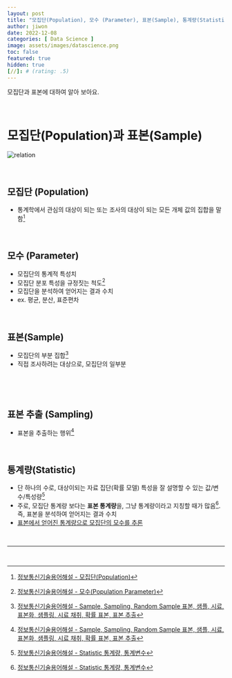 ```yaml
---
layout: post
title: "모집단(Population), 모수 (Parameter), 표본(Sample), 통계량(Statistic) 뜻, 관계 설명"
author: jiwon
date: 2022-12-08
categories: [ Data Science ]
image: assets/images/datascience.png
toc: false
featured: true
hidden: true
[//]: # (rating: .5)
---
```


모집단과 표본에 대하여 알아 보아요.

<br/>

# 모집단(Population)과 표본(Sample)

![relation](https://i.ibb.co/D5Ks1Hp/population.png)

<br/>

## 모집단 (Population)
- 통계학에서 관심의 대상이 되는 또는 조사의 대상이 되는 모든 개체 값의 집합을 말함[^population]

<br/>

## 모수 (Parameter)
- 모집단의 통계적 특성치
- 모집단 분포 특성을 규정짓는 척도[^parameter]
- 모집단을 분석하여 얻어지는 결과 수치
- ex. 평균, 분산, 표준편차

<br/>

## 표본(Sample)
- 모집단의 부분 집합[^sample]
- 직접 조사하려는 대상으로, 모집단의 일부분 

<br/>

<script async src="https://pagead2.googlesyndication.com/pagead/js/adsbygoogle.js"></script>
<ins class="adsbygoogle"
     style="display:block; text-align:center;"
     data-ad-layout="in-article"
     data-ad-format="fluid"
     data-ad-client="ca-pub-8753021586186085"
     data-ad-slot="8878745802">
</ins>
<script>
     (adsbygoogle = window.adsbygoogle || []).push({});
</script>

<br/>

## 표본 추출 (Sampling)
- 표본을 추출하는 행위[^sample]

<br/>

## 통계량(Statistic)
- 단 하나의 수로, 대상이되는 자료 집단(확률 모델) 특성을 잘 설명할 수 있는 값/변수/특성량[^statistic]
- 주로, 모집단 통계량 보다는 **표본 통계량**을, 그냥 통계량이라고 지칭할 때가 많음[^statistic]. 즉, 표본을 분석하여 얻어지는 결과 수치
- <u>표본에서 얻어진 통계량으로 모집단의 모수를 추론</u>

<br/>

---

<br/>

[^population]: [정보통신기술용어해설 - 모집단(Population)](http://www.ktword.co.kr/test/view/view.php?nav=2&no=1641&sh=%EB%AA%A8%EC%A7%91%EB%8B%A8)
[^parameter]: [정보통신기술용어해설 - 모수(Population Parameter)](http://www.ktword.co.kr/test/view/view.php?m_temp1=1661&id=1342)
[^sample]: [정보통신기술용어해설 - Sample, Sampling, Random Sample   표본, 샘플, 시료, 표본화, 샘플링, 시료 채취, 확률 표본, 표본 추출](http://www.ktword.co.kr/test/view/view.php?no=910)
[^statistic]: [정보통신기술용어해설 - Statistic   통계량, 통계변수](http://www.ktword.co.kr/test/view/view.php?nav=2&no=1639&sh=%ED%86%B5%EA%B3%84%EB%9F%89)